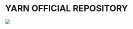 <html>
 <body>
  <h1>YARN OFFICIAL REPOSITORY</h1>
  <img src="https://wallpapers.com/images/hd/panda-pictures-lsh7wa2940ls3mpb.jpg">
 </body>
</html>